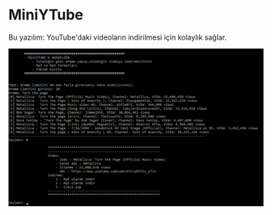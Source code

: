 # MiniYTube
Bu yazılım: YouTube'daki videoların indirilmesi için kolaylık sağlar.

![alt text](https://github.com/ugurkan-coder00/MiniYTube/blob/main/Ads%C4%B1z.png)
